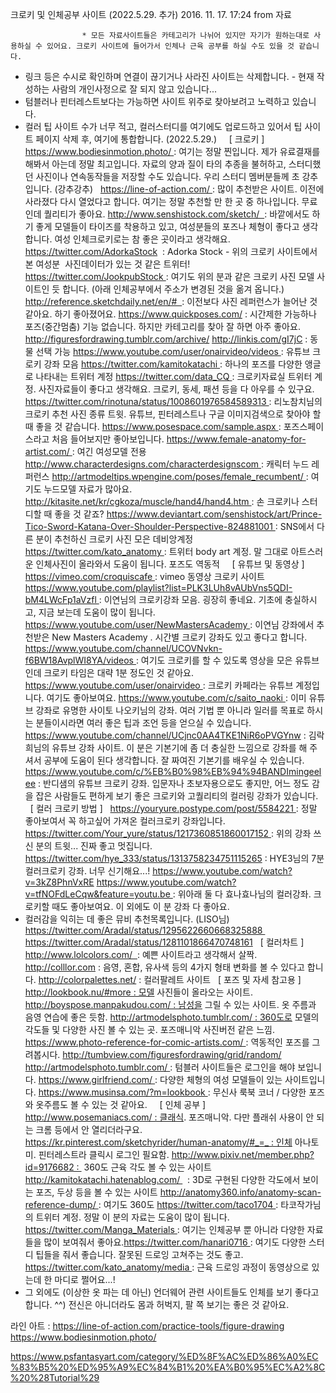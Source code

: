 크로키 및 인체공부 사이트 (2022.5.29. 추가)
					2016. 11. 17. 17:24 from 자료

					
				

				
					* 모든 자료사이트들은 카테고리가 나뉘어 있지만 자기가 원하는대로 사용하실 수 있어요. 크로키 사이트에 들어가서 인체나 근육 공부를 하실 수도 있을 것 같습니다.
* 링크 등은 수시로 확인하며 연결이 끊기거나 사라진 사이트는 삭제합니다. - 현재 작성하는 사람의 개인사정으로 잘 되지 않고 있습니다...
* 텀블러나 핀터레스트보다는 가능하면 사이트 위주로 찾아보려고 노력하고 있습니다.
* 컬러 팁 사이트 수가 너무 적고, 컬러스터디를 여기에도 업로드하고 있어서 팁 사이트 페이지 삭제 후, 여기에 통합합니다. (2022.5.29.)
 
 
[ 크로키 ]
 
https://www.bodiesinmotion.photo/ : 여기는 정말 찐입니다. 제가 유료결재를 해봐서 아는데 정말 최고입니다. 자료의 양과 질이 타의 추종을 불허하고, 스터디했던 사진이나 연속동작들을 저장할 수도 있습니다. 우리 스터디 멤버분들께 초 강추입니다. (강추강추)
 
https://line-of-action.com/ : 많이 추천받은 사이트. 이전에 사라졌다 다시 열었다고 합니다. 여기는 정말 추천할 만 한 곳 중 하나입니다. 무료인데 퀄리티가 좋아요.
http://www.senshistock.com/sketch/  : 바깥에서도 하기 좋게 모델들이 타이즈를 착용하고 있고, 여성분들의 포즈나 체형이 좋다고 생각합니다. 여성 인체크로키로는 참 좋은 곳이라고 생각해요.
https://twitter.com/AdorkaStock  : Adorka Stock - 위의 크로키 사이트에서 본 여성분  사진데이터가 있는 것 같은 트위터!
https://twitter.com/JookpubStock : 여기도 위의 분과 같은 크로키 사진 모델 사이트인 듯 합니다. (아래 인체공부에서 주소가 변경된 것을 옮겨 옵니다.)
http://reference.sketchdaily.net/en/#  : 이전보다 사진 레퍼런스가 늘어난 것 같아요. 하기 좋아졌어요.
https://www.quickposes.com/ : 시간제한 가능하나 포즈(중간멈춤) 기능 없습니다. 하지만 카테고리를 찾아 잘 하면 아주 좋아요.
http://figuresfordrawing.tumblr.com/archive/
http://linkis.com/gI7jC : 동물 선택 가능
https://www.youtube.com/user/onairvideo/videos : 유튜브 크로키 강좌 모음
https://twitter.com/kamitokatachi : 하나의 포즈를 다양한 앵글로 나타내는 트위터 계정
https://twitter.com/data_CQ : 크로키자료실 트위터 계정. 사진자료들이 좋다고 생각해요. 크로키, 동세, 패션 등을 다 아우를 수 있구요.
https://twitter.com/rinotuna/status/1008601976584589313 : 리노참치님의 크로키 추천 사진 종류 트윗. 유튜브, 핀터레스트나 구글 이미지검색으로 찾아야 할 때 좋을 것 같습니다.
https://www.posespace.com/sample.aspx : 포즈스페이스라고 처음 들어보지만 좋아보입니다.
https://www.female-anatomy-for-artist.com/ : 여긴 여성모델 전용
http://www.characterdesigns.com/characterdesignscom : 캐릭터 누드 레퍼런스
http://artmodeltips.wpengine.com/poses/female_recumbent/ : 여기도 누드모델 자료가 많아요.
http://kitasite.net/kr/cgkoza/muscle/hand4/hand4.htm : 손 크로키나 스터디할 때 좋을 것 같죠?
https://www.deviantart.com/senshistock/art/Prince-Tico-Sword-Katana-Over-Shoulder-Perspective-824881001 : SNS에서 다른 분이 추천하신 크로키 사진 모은 데비앙계정
https://twitter.com/kato_anatomy : 트위터 body art 계정. 말 그대로 아트스러운 인체사진이 올라와서 도움이 됩니다. 포즈도 역동적
 
 
[ 유튜브 및 동영상 ]
 
https://vimeo.com/croquiscafe : vimeo 동영상 크로키 사이트
https://www.youtube.com/playlist?list=PLK3LUh8vAUbVns5QDI-bM4LWcFp1aVzfl : 이연님의 크로키강좌 모음. 굉장히 좋네요. 기초에 충실하시고, 지금 보는데 도움이 많이 됩니다.
https://www.youtube.com/user/NewMastersAcademy : 이연님 강좌에서 추천받은 New Masters Academy . 시간별 크로키 강좌도 있고 좋다고 합니다. 
https://www.youtube.com/channel/UCOVNvkn-f6BW18AvplWI8YA/videos : 여기도 크로키를 할 수 있도록 영상을 모은 유튜브인데 크로키 타임은 대략 1분 정도인 것 같아요.
https://www.youtube.com/user/onairvideo : 크로키 카페라는 유튜브 계정입니다. 여기도 좋아보여요.
https://www.youtube.com/c/saito_naoki : 이미 유튜브 강좌로 유명한 사이토 나오키님의 강좌. 여러 기법 뿐 아니라 일러를 목표로 하시는 분들이시라면 여러 좋은 팁과 조언 등을 얻으실 수 있습니다.
 https://www.youtube.com/channel/UCjnc0AA4TKE1NiR6oPVGYnw : 김락희님의 유튜브 강좌 사이트. 이 분은 기본기에 좀 더 충실한 느낌으로 강좌를 해 주셔서 공부에 도움이 된다 생각합니다. 잘 짜여진 기본기를 배우실 수 있습니다.
https://www.youtube.com/c/%EB%B0%98%EB%94%94BANDImingeelee : 반디샘의 유튜브 크로키 강좌. 입문자나 초보자용으로도 좋지만, 어느 정도 감을 잡은 사람들도 편하게 보기 좋은 크로키와 고퀄리티의 컬러링 강좌가 있습니다.
 
 
[ 컬러 크로키 방법 ]
 
https://youryure.postype.com/post/5584221 : 정말 좋아보여서 꼭 하고싶어 가져온 컬러크로키 강좌입니다.
https://twitter.com/Your_yure/status/1217360851860017152 : 위의 강좌 쓰신 분의 트윗... 진짜 좋고 멋집니다.
https://twitter.com/hye_333/status/1313758234751115265 : HYE3님의 7분 컬러크로키 강좌. 너무 신기해요...!
https://www.youtube.com/watch?v=3kZ8PhnVxRE
https://www.youtube.com/watch?v=tfNOFdLeCqw&feature=youtu.be : 위아래 둘 다 효나효나님의 컬러강좌. 크로키할 때도 좋아보여요. 이 외에도 이 분 강좌 다 좋아요. 
* 컬러감을 익히는 데 좋은 뮤비 추천목록입니다. (LISO님)
https://twitter.com/Aradal/status/1295622660668325888 
https://twitter.com/Aradal/status/1281101866470748161
 
[ 컬러차트 ]
http://www.lolcolors.com/  : 예쁜 사이트라고 생각해서 살짝.
http://colllor.com : 음영, 혼합, 유사색 등의 4가지 형태 변화를 볼 수 있다고 합니다.
http://colorpalettes.net/ : 컬러팔레트 사이트
 
[ 포즈 및 자세 참고용 ]
 
http://lookbook.nu/#more : 모델 사진들이 올라오는 사이트.
http://boyspose.manpakudou.com/ : 남성을 그릴 수 있는 사이트. 옷 주름과 음영 연습에 좋은 듯함.
http://artmodelsphoto.tumblr.com/ : 360도로 모델의 각도들 및 다양한 사진 볼 수 있는 곳. 포즈매니악 사진버전 같은 느낌.
https://www.photo-reference-for-comic-artists.com/ : 역동적인 포즈를 그려봅시다.
http://tumbview.com/figuresfordrawing/grid/random/
http://artmodelsphoto.tumblr.com/ : 텀블러 사이트들은 로그인을 해야 보입니다.
https://www.girlfriend.com/ : 다양한 체형의 여성 모델들이 있는 사이트입니다.
https://www.musinsa.com/?m=lookbook : 무신사 룩북 코너 / 다양한 포즈와 옷주름도 볼 수 있는 것 같아요.
 
 
[ 인체 공부 ]
 
http://www.posemaniacs.com/ : 클래식. 포즈매니악. 다만 플래쉬 사용이 안 되는 크롬 등에서 안 열리더라구요.
https://kr.pinterest.com/sketchyrider/human-anatomy/#_=_ : 인체 아나토미. 핀터레스트라 클릭시 로그인 필요함.
http://www.pixiv.net/member.php?id=9176682 : 
360도 근육 각도 볼 수 있는 사이트
http://kamitokatachi.hatenablog.com/ 
 : 3D로 구현된 다양한 각도에서 보이는 포즈, 두상 등을 볼 수 있는 사이트
http://anatomy360.info/anatomy-scan-reference-dump/ : 여기도 360도
https://twitter.com/taco1704 : 타코작가님의 트위터 계정. 정말 이 분의 자료는 도움이 많이 됩니다.
https://twitter.com/Manga_Materials : 여기는 인체공부 뿐 아니라 다양한 자료들을 많이 보여줘서 좋아요.https://twitter.com/hanari0716 : 여기도 다양한 스터디 팁들을 줘서 좋습니다. 잘못된 드로잉 고쳐주는 것도 좋고.
https://twitter.com/kato_anatomy/media : 근육 드로잉 과정이 동영상으로 있는데 한 마디로 쩔어요...!
 
 
* 그 외에도 (이상한 옷 파는 데 아닌) 언더웨어 관련 사이트들도 인체를 보기 좋다고 합니다. ^^)
전신은 아니더라도 몸과 허벅지, 팔 쪽 보기는 좋은 것 같아요.
 
    
        



 라인 아트 : https://line-of-action.com/practice-tools/figure-drawing
 https://www.bodiesinmotion.photo/

 https://www.psfantasyart.com/category/%ED%8F%AC%ED%86%A0%EC%83%B5%20%ED%95%A9%EC%84%B1%20%EA%B0%95%EC%A2%8C%20%28Tutorial%29
